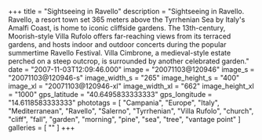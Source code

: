 +++
title = "Sightseeing in Ravello"
description = "Sightseeing in Ravello. Ravello, a resort town set 365 meters above the Tyrrhenian Sea by Italy's Amalfi Coast, is home to iconic cliffside gardens. The 13th-century, Moorish-style Villa Rufolo offers far-reaching views from its terraced gardens, and hosts indoor and outdoor concerts during the popular summertime Ravello Festival. Villa Cimbrone, a medieval-style estate perched on a steep outcrop, is surrounded by another celebrated garden."
date = "2007-11-03T12:09:46.000"
image = "20071103@120946"
image_s = "20071103@120946-s"
image_width_s = "265"
image_height_s = "400"
image_xl = "20071103@120946-xl"
image_width_xl = "662"
image_height_xl = "1000"
gps_latitude = "40.6495833333333"
gps_longitude = "14.6118583333333"
phototags = [ "Campania", "Europe", "Italy", "Mediterranean", "Ravello", "Salerno", "Tyrrhenian", "Villa Rufolo", "church", "cliff", "fall", "garden", "morning", "pine", "sea", "tree", "vantage point" ]
galleries = [ "" ]
+++
